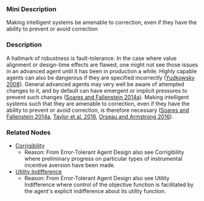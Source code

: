 ### Mini Description

Making intelligent systems be amenable to correction, even if they have the ability to prevent or avoid correction

### Description

A hallmark of robustness is fault-tolerance. In the case where value alignment or design-time effects are flawed, one might not see those issues in an advanced agent until it has been in production a while. Highly capable agents can also be dangerous if they are specified incorrectly ([Yudkowsky 2008](https://intelligence.org/files/AIPosNegFactor.pdf)). General advanced agents may very well be aware of attempted changes to it, and by default can have emergent or implicit pressures to prevent such changes ([Soares and Fallenstein 2014a](http://intelligence.org/files/TechnicalAgenda.pdf)). Making intelligent systems such that they are amenable to correction, even if they have the ability to prevent or avoid correction, is therefore necessary ([Soares and Fallenstein 2014a](http://intelligence.org/files/TechnicalAgenda.pdf), [Taylor et al. 2016](https://intelligence.org/files/AlignmentMachineLearning.pdf), [Orseau and Armstrong 2016](http://auai.org/uai2016/proceedings/papers/68.pdf)).

### Related Nodes

- [Corrigibility](/Value_Alignment/Control/Computational_Deference/Corrigibility/Corrigibility.md)
	- Reason: From Error-Tolerant Agent Design also see Corrigibility where preliminary progress on particular types of instrumental incentive aversion have been made.
- [Utility Indifference](/Value_Alignment/Control/Computational_Deference/Utility_Indifference/Utility_Indifference.md)
	- Reason: From Error-Tolerant Agent Design also see Utility Indifference where control of the objective function is facilitated by the agent's explicit indifference about its utility function.
